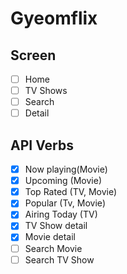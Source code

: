 # Gyeomflix

## Screen

- [ ] Home
- [ ] TV Shows
- [ ] Search
- [ ] Detail

## API Verbs

- [x] Now playing(Movie)
- [x] Upcoming (Movie)
- [x] Top Rated (TV, Movie)
- [x] Popular (Tv, Movie)
- [x] Airing Today (TV)
- [x] TV Show detail
- [x] Movie detail
- [ ] Search Movie
- [ ] Search TV Show